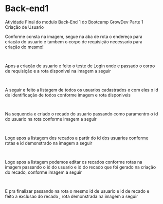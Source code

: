 # Back-end1
Atividade Final do modulo Back-End 1 do Bootcamp GrowDev
Parte 1 Criação de Usuario

<p>Conforme consta na imagem, segue na aba de rota o endereço para criação do usuario e tambem o corpo de requisição necessario para criação do mesmo!</p>
<a href="/assets/Cria-usuario.png"></a><br>

<p>Apos a criação de usuario e feito o teste de Login onde e passado o corpo de requisição e a rota disponivel na imagem a seguir</p>
<a href="/assets/Fazer-login.png"></a><br>

<p>A seguir e feito a listagem de todos os usuarios cadastrados e com eles o id de identificação de todos conforme imagem e rota disponiveis</p>
<a href="/assets/Lista-usuarios.png"></a><br>

<p>Na sequencia e criado o recado do usuario passando como paramentro o id do usuario na rota conforme imagem a seguir</p>
<a href="/assets/Cria-recado.png"></a><br>

<p>Logo apos a listagem dos recados a partir do id dos usuarios conforme rotas e  id demonstrado na imagem a seguir</p>
<a href="/assets/Lista-recado-por-Id.png"></a><br>

<p>Logo apos a listagem podemos editar os recados conforme rotas na imagem passando o id do usuario e id do recado que foi gerado na criação do recado, conforme imagem a seguir</p>
<a href="/assets/Edita-recado.png"></a><br>

<p>E pra finalizar passando na rota o mesmo id de usuario e id de recado e feito a exclusao do recado , rota demonstrada na imagem a seguir </p>
<a href="/assets/Deleta-recado.png"></a><br>